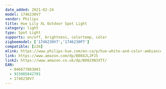 ```yaml
---
date_added: 2021-02-24
model: 1746230V7 
vendor: Philips
title: Hue Lily XL Outdoor Spot Light
category: light
type: Spot Light
supports: on/off, brightness, colortemp, color
zigbeemodel: ['1746230V7','1746230P7']
compatible: [z2m]
mlink: https://www.philips-hue.com/en-ca/p/hue-white-and-color-ambiance-lily-xl-outdoor-spot-light/1746230V7
link: https://www.amazon.com/dp/B084JLJPJ5
link2: https://www.amazon.co.uk/dp/B082XN3XTT/
EAN: 
  - 046677803001
  - 915005842701
  - 1746230V7 
---
```

